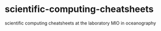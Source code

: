 # scientific-computing-cheatsheets
scientific computing cheatsheets at the laboratory MIO in oceanography
